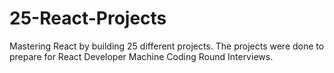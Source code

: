 # 25-React-Projects
Mastering React by building 25 different projects. The projects were done to prepare for React Developer Machine Coding Round Interviews.

